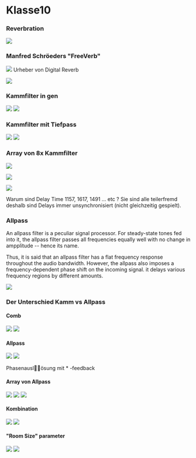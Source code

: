 # Klasse10

### Reverbration

![](Klasse9/png/reverb.png)

### Manfred Schröeders "FreeVerb"

![](Klasse9/png/mrs.jpg) 
Urheber von Digital Reverb

![](Klasse9/png/freeverb.png)

### Kammfilter in gen

![](Klasse9/png/comb.png)
![](Klasse9/png/comb_gen.png)

### Kammfilter mit Tiefpass


![](Klasse9/png/comb2.png)
![](Klasse9/png/comb2_gen.png)

### Array von 8x Kammfilter

![](Klasse9/png/comb3.png)

![](Klasse9/png/comb3_gen.png)

![](Klasse9/png/comb3_gendsp.png)

Warum sind Delay Time 1157, 1617, 1491 ... etc ?
Sie sind alle teilerfremd deshalb sind Delays immer unsynchronisiert (nicht gleichzeitig gespielt).



### Allpass

An allpass filter is a peculiar signal processor. For steady-state tones fed into it, the allpass filter passes all frequencies equally well with no change in ampplitude -- hence its name.

Thus, it is said that an allpass filter has a flat frequency response throughout the audio bandwidth. However, the allpass also imposes a frequency-dependent phase shift on the incoming signal. it delays various frequency regions by different amounts.

![](Klasse9/png/allpass.jpg)

### Der Unterschied Kamm vs Allpass

#### Comb
![](Klasse9/png/compare_comb.png)
![](Klasse9/png/comb_spectrum.png)

#### Allpass
![](Klasse9/png/compare_allpass.png)
![](Klasse9/png/allpass_spectrum.png)

Phasenausl￿￿ösung mit * -feedback

#### Array von Allpass

![](Klasse9/png/allpass2.png)
![](Klasse9/png/allpass2_gen.png)
![](Klasse9/png/allpass2_gendsp.png)

#### Kombination

![](Klasse9/png/freeverb_main.png)
![](Klasse9/png/freeverb_gen.png)

#### "Room Size" parameter

![](Klasse9/png/freeverb_rm.png)
![](Klasse9/png/freeverb_rm_gen.png)

